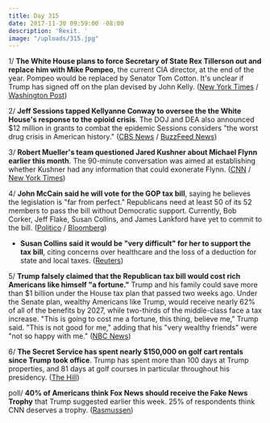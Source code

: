 ```yaml
---
title: Day 315
date: 2017-11-30 09:59:00 -08:00
description: 'Rexit. '
image: "/uploads/315.jpg"
---
```


1/ **The White House plans to force Secretary of State Rex Tillerson out and replace him with Mike Pompeo**, the current CIA director, at the end of the year. Pompeo would be replaced by Senator Tom Cotton. It's unclear if Trump has signed off on the plan devised by John Kelly. ([New York Times](https://www.nytimes.com/2017/11/30/us/politics/state-department-tillerson-pompeo-trump.html) / [Washington Post](https://www.washingtonpost.com/news/post-politics/wp/2017/11/30/white-house-readies-plan-to-replace-tillerson-with-pompeo-install-cotton-at-cia/))

2/ **Jeff Sessions tapped Kellyanne Conway to oversee the the White House's response to the opioid crisis**. The DOJ and DEA also announced $12 million in grants to combat the epidemic Sessions considers "the worst drug crisis in American history." ([CBS News](https://www.cbsnews.com/news/ag-jeff-sessions-holds-press-conference-on-combatting-opioid-epidemic-live-stream/) / [BuzzFeed News](https://www.buzzfeed.com/danvergano/kellyanne-conway-is-opioids-czar))

3/ **Robert Mueller's team questioned Jared Kushner about Michael Flynn earlier this month**. The 90-minute conversation was aimed at establishing whether Kushner had any information that could exonerate Flynn. ([CNN](https://www.cnn.com/2017/11/29/politics/jared-kushner-special-counsel/index.html) / [New York Times](https://www.nytimes.com/2017/11/29/us/politics/mueller-jared-kushner-russia.html))

4/ **John McCain said he will vote for the GOP tax bill**, saying he believes the legislation is "far from perfect." Republicans need at least 50 of its 52 members to pass the bill without Democratic support. Currently, Bob Corker, Jeff Flake, Susan Collins, and James Lankford have yet to commit to the bill. ([Politico](https://www.politico.com/story/2017/11/30/mccain-to-vote-for-gop-tax-bill-270511) / [Bloomberg](https://www.bloomberg.com/news/articles/2017-11-30/republicans-grapple-over-trigger-provision-tax-debate-update))

* **Susan Collins said it would be "very difficult" for her to support the tax bill**, citing concerns over healthcare and the loss of a deduction for state and local taxes. ([Reuters](https://www.reuters.com/article/us-usa-tax-collins/senator-collins-says-not-committed-to-tax-bill-concerned-about-salt-idUSKBN1DU221))

5/ **Trump falsely claimed that the Republican tax bill would cost rich Americans like himself "a fortune."** Trump and his family could save more than $1 billion under the House tax plan that passed two weeks ago. Under the Senate plan, wealthy Americans like Trump, would receive nearly 62% of all of the benefits by 2027, while two-thirds of the middle-class face a tax increase. "This is going to cost me a fortune, this thing, believe me," Trump said. "This is not good for me," adding that his "very wealthy friends" were "not so happy with me." ([NBC News](https://www.nbcnews.com/politics/donald-trump/trump-wrongly-says-he-won-t-benefit-gop-tax-plan-n825066))

6/ **The Secret Service has spent nearly $150,000 on golf cart rentals since Trump took office**. Trump has spent more than 100 days at Trump properties, and 81 days at golf courses in particular throughout his presidency. ([The Hill](http://thehill.com/homenews/administration/362489-secret-service-has-spent-nearly-150k-on-golf-cart-rentals-since-trump))

poll/ **40% of Americans think Fox News should receive the Fake News Trophy** that Trump suggested earlier this week. 25% of respondents think CNN deserves a trophy. ([Rasmussen](http://www.rasmussenreports.com/public_content/politics/general_politics/november_2017/the_winner_of_the_1st_annual_fake_news_trophy_is))